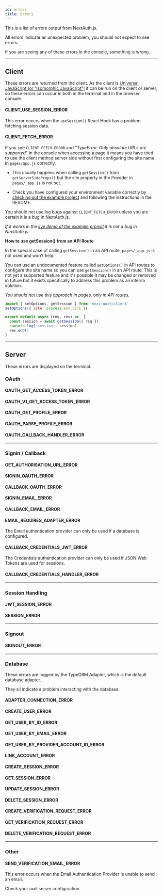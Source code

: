 ```yaml
---
id: errors
title: Errors
---
```


This is a list of errors output from NextAuth.js.

All errors indicate an unexpected problem, you should not expect to see errors.

If you are seeing any of these errors in the console, something is wrong.

---

## Client

These errors are returned from the client. As the client is [Universal JavaScript (or "Isomorphic JavaScript")](https://en.wikipedia.org/wiki/Isomorphic_JavaScript) it can be run on the client or server, so these errors can occur in both in the terminal and in the browser console.

#### CLIENT_USE_SESSION_ERROR

This error occurs when the `useSession()` React Hook has a problem fetching session data.

#### CLIENT_FETCH_ERROR

If you see `CLIENT_FETCH_ERROR` and "_TypeError: Only absolute URLs are supported_" in the console when accessing a page it means you have tried to use the client method server side without first configuring the site name in `pages/app.js` correctly.

* This usually happens when calling `getSession()` from `getServerSideProps()` but the site property in the Provider in `pages/_app.js` is not set.

* Check you have configured your environment variable correctly by [checking out the example project](https://github.com/iaincollins/next-auth-example) and following the instructions in the README.

You should not use log bugs against `CLIENT_FETCH_ERROR` unless you are certain it is a bug in NextAuth.js.

*If it works in the [live demo of the example project](https://next-auth-example.now.sh/ssr) it is not a bug in NextAuth.js*

**How to use getSession() from an API Route**

In the special case of calling `getSession()` in an API route, `pages/_app.js` is not used and won't help.

You can use an undocumented feature called `setOptions()` in API routes to configure the site name so you can use `getSession()` in an API route. This is not yet a supported feature and it's possible it may be changed or removed in future but it exists specifically to address this problem as an interim solution.

_You should not use this approach in pages, only in API routes._

```js
import { setOptions, getSession } from 'next-auth/client'
setOptions({ site: process.env.SITE })

export default async (req, res) =>  {
  const session = await getSession({ req })
  console.log('session', session)
  res.end()
}
```

---

## Server

These errors are displayed on the terminal.

### OAuth

#### OAUTH_GET_ACCESS_TOKEN_ERROR

#### OAUTH_V1_GET_ACCESS_TOKEN_ERROR

#### OAUTH_GET_PROFILE_ERROR

#### OAUTH_PARSE_PROFILE_ERROR

#### OAUTH_CALLBACK_HANDLER_ERROR

---

### Signin / Callback

#### GET_AUTHORISATION_URL_ERROR

#### SIGNIN_OAUTH_ERROR

#### CALLBACK_OAUTH_ERROR

#### SIGNIN_EMAIL_ERROR

#### CALLBACK_EMAIL_ERROR

#### EMAIL_REQUIRES_ADAPTER_ERROR

The Email authentication provider can only be used if a database is configured.

#### CALLBACK_CREDENTIALS_JWT_ERROR

The Credentials authentication provider can only be used if JSON Web Tokens are used for sessions.

#### CALLBACK_CREDENTIALS_HANDLER_ERROR
---

### Session Handling

#### JWT_SESSION_ERROR

#### SESSION_ERROR

---

### Signout

#### SIGNOUT_ERROR

---

### Database

These errors are logged by the TypeORM Adapter, which is the default database adapter.

They all indicate a problem interacting with the database.

#### ADAPTER_CONNECTION_ERROR

#### CREATE_USER_ERROR

#### GET_USER_BY_ID_ERROR

#### GET_USER_BY_EMAIL_ERROR

#### GET_USER_BY_PROVIDER_ACCOUNT_ID_ERROR

#### LINK_ACCOUNT_ERROR

#### CREATE_SESSION_ERROR

#### GET_SESSION_ERROR

#### UPDATE_SESSION_ERROR

#### DELETE_SESSION_ERROR

#### CREATE_VERIFICATION_REQUEST_ERROR

#### GET_VERIFICATION_REQUEST_ERROR

#### DELETE_VERIFICATION_REQUEST_ERROR

---

### Other

#### SEND_VERIFICATION_EMAIL_ERROR

This error occurs when the Email Authentication Provider is unable to send an email.

Check your mail server configuration.
